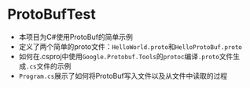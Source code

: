 # ProtoBufTest

* 本项目为C#使用ProtoBuf的简单示例
* 定义了两个简单的proto文件：`HelloWorld.proto`和`HelloProtoBuf.proto`
* 如何在.csproj中使用`Google.Protobuf.Tools`的`protoc`编译`.proto`文件生成`.cs`文件的示例
* `Program.cs`展示了如何将ProtoBuf写入文件以及从文件中读取的过程

